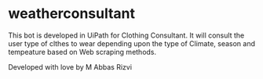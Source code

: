 # weatherconsultant

This bot is developed in UiPath for Clothing Consultant.
It will consult the user type of clthes to wear depending upon the type of Climate, season and tempeature
based on Web scraping methods.

Developed with love by M Abbas Rizvi

